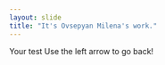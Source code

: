 ```yaml
---
layout: slide
title: "It's Ovsepyan Milena's work."
---
```

Your test
Use the left arrow to go back!

